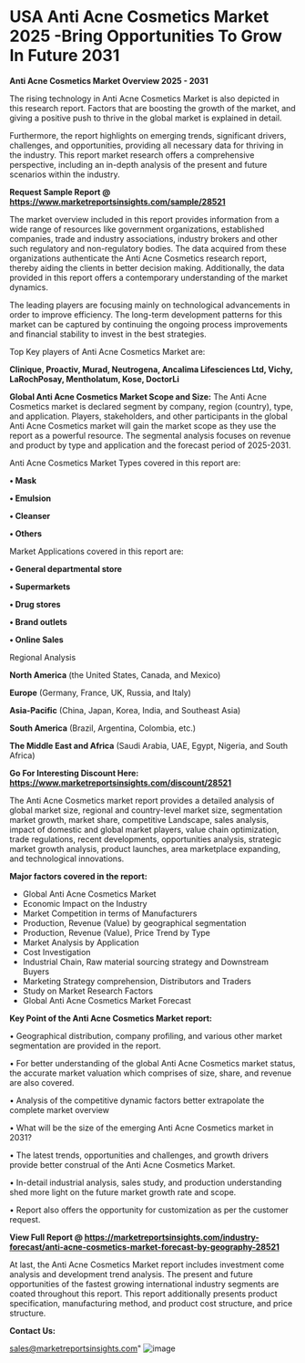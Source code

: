 # USA Anti Acne Cosmetics Market 2025 -Bring Opportunities To Grow In Future 2031

<Strong> Anti Acne Cosmetics Market Overview 2025 - 2031</strong>

The rising technology in Anti Acne Cosmetics Market is also depicted in this research report. Factors that are boosting the growth of the market, and giving a positive push to thrive in the global market is explained in detail.

Furthermore, the report highlights on emerging trends, significant drivers, challenges, and opportunities, providing all necessary data for thriving in the industry. This report market research offers a comprehensive perspective, including an in-depth analysis of the present and future scenarios within the industry.

<strong>Request Sample Report @ <a href=https://www.marketreportsinsights.com/sample/28521>https://www.marketreportsinsights.com/sample/28521</a></strong>

The market overview included in this report provides information from a wide range of resources like government organizations, established companies, trade and industry associations, industry brokers and other such regulatory and non-regulatory bodies. The data acquired from these organizations authenticate the Anti Acne Cosmetics research report, thereby aiding the clients in better decision making. Additionally, the data provided in this report offers a contemporary understanding of the market dynamics.

The leading players are focusing mainly on technological advancements in order to improve efficiency. The long-term development patterns for this market can be captured by continuing the ongoing process improvements and financial stability to invest in the best strategies.

Top Key players of Anti Acne Cosmetics Market are:

<strong>Clinique, Proactiv, Murad, Neutrogena, Ancalima Lifesciences Ltd, Vichy, LaRochPosay, Mentholatum, Kose, DoctorLi</strong>

<strong><b>Global Anti Acne Cosmetics Market Scope and Size:</b></strong>
The Anti Acne Cosmetics market is declared segment by company, region (country), type, and application. Players, stakeholders, and other participants in the global Anti Acne Cosmetics market will gain the market scope as they use the report as a powerful resource. The segmental analysis focuses on revenue and product by type and application and the forecast period of 2025-2031.

Anti Acne Cosmetics Market Types covered in this report are:

<strong>• Mask

• Emulsion

• Cleanser

• Others</strong>

Market Applications covered in this report are:

<strong>• General departmental store

• Supermarkets

• Drug stores

• Brand outlets

• Online Sales</strong> 

Regional Analysis

<strong>North America</strong> (the United States, Canada, and Mexico)

<strong>Europe</strong> (Germany, France, UK, Russia, and Italy)

<strong>Asia-Pacific</strong> (China, Japan, Korea, India, and Southeast Asia)

<strong>South America</strong> (Brazil, Argentina, Colombia, etc.)

<strong>The Middle East and Africa</strong> (Saudi Arabia, UAE, Egypt, Nigeria, and South Africa)

<strong>Go For Interesting Discount Here: <a href=https://www.marketreportsinsights.com/discount/28521>https://www.marketreportsinsights.com/discount/28521</a></strong>

The Anti Acne Cosmetics market report provides a detailed analysis of global market size, regional and country-level market size, segmentation market growth, market share, competitive Landscape, sales analysis, impact of domestic and global market players, value chain optimization, trade regulations, recent developments, opportunities analysis, strategic market growth analysis, product launches, area marketplace expanding, and technological innovations.

<strong><b>Major factors covered in the report:</b></strong>
<ul>
  <li>Global Anti Acne Cosmetics Market </li>
  <li>Economic Impact on the Industry</li>
  <li>Market Competition in terms of Manufacturers</li>
  <li>Production, Revenue (Value) by geographical segmentation</li>
  <li>Production, Revenue (Value), Price Trend by Type</li>
  <li>Market Analysis by Application</li>
  <li>Cost Investigation</li>
  <li>Industrial Chain, Raw material sourcing strategy and Downstream Buyers</li>
  <li>Marketing Strategy comprehension, Distributors and Traders</li>
  <li>Study on Market Research Factors</li>
  <li>Global Anti Acne Cosmetics Market Forecast</li>
</ul>

<strong><b>Key Point of the Anti Acne Cosmetics Market report:</b></strong>

• Geographical distribution, company profiling, and various other market segmentation are provided in the report.

• For better understanding of the global Anti Acne Cosmetics market status, the accurate market valuation which comprises of size, share, and revenue are also covered.

• Analysis of the competitive dynamic factors better extrapolate the complete market overview

• What will be the size of the emerging Anti Acne Cosmetics market in 2031?

• The latest trends, opportunities and challenges, and growth drivers provide better construal of the Anti Acne Cosmetics Market.

• In-detail industrial analysis, sales study, and production understanding shed more light on the future market growth rate and scope.

• Report also offers the opportunity for customization as per the customer request.

<strong><b>View Full Report @ <a href=https://marketreportsinsights.com/industry-forecast/anti-acne-cosmetics-market-forecast-by-geography-28521>https://marketreportsinsights.com/industry-forecast/anti-acne-cosmetics-market-forecast-by-geography-28521</a></b></strong>


At last, the Anti Acne Cosmetics Market report includes investment come analysis and development trend analysis. The present and future opportunities of the fastest growing international industry segments are coated throughout this report. This report additionally presents product specification, manufacturing method, and product cost structure, and price structure.

<strong>Contact Us:</strong>

sales@marketreportsinsights.com"
![image](https://github.com/user-attachments/assets/654066df-89da-48ab-8628-dda2b682844b)
